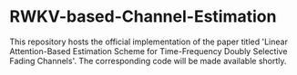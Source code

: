 # RWKV-based-Channel-Estimation

This repository hosts the official implementation of the paper titled 'Linear Attention-Based Estimation Scheme for Time-Frequency Doubly Selective Fading Channels'. The corresponding code will be made available shortly.
